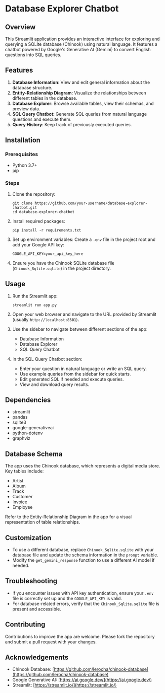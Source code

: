# Database Explorer Chatbot

## Overview
This Streamlit application provides an interactive interface for exploring and querying a SQLite database (Chinook) using natural language. It features a chatbot powered by Google's Generative AI (Gemini) to convert English questions into SQL queries.

## Features
1. **Database Information**: View and edit general information about the database structure.
2. **Entity-Relationship Diagram**: Visualize the relationships between different tables in the database.
3. **Database Explorer**: Browse available tables, view their schemas, and preview data.
4. **SQL Query Chatbot**: Generate SQL queries from natural language questions and execute them.
5. **Query History**: Keep track of previously executed queries.

## Installation

### Prerequisites
- Python 3.7+
- pip

### Steps
1. Clone the repository:
   ```
   git clone https://github.com/your-username/database-explorer-chatbot.git
   cd database-explorer-chatbot
   ```

2. Install required packages:
   ```
   pip install -r requirements.txt
   ```

3. Set up environment variables:
   Create a `.env` file in the project root and add your Google API key:
   ```
   GOOGLE_API_KEY=your_api_key_here
   ```

4. Ensure you have the Chinook SQLite database file (`Chinook_Sqlite.sqlite`) in the project directory.

## Usage

1. Run the Streamlit app:
   ```
   streamlit run app.py
   ```

2. Open your web browser and navigate to the URL provided by Streamlit (usually `http://localhost:8501`).

3. Use the sidebar to navigate between different sections of the app:
   - Database Information
   - Database Explorer
   - SQL Query Chatbot

4. In the SQL Query Chatbot section:
   - Enter your question in natural language or write an SQL query.
   - Use example queries from the sidebar for quick starts.
   - Edit generated SQL if needed and execute queries.
   - View and download query results.

## Dependencies
- streamlit
- pandas
- sqlite3
- google-generativeai
- python-dotenv
- graphviz

## Database Schema
The app uses the Chinook database, which represents a digital media store. Key tables include:
- Artist
- Album
- Track
- Customer
- Invoice
- Employee

Refer to the Entity-Relationship Diagram in the app for a visual representation of table relationships.

## Customization
- To use a different database, replace `Chinook_Sqlite.sqlite` with your database file and update the schema information in the `prompt` variable.
- Modify the `get_gemini_response` function to use a different AI model if needed.

## Troubleshooting
- If you encounter issues with API key authentication, ensure your `.env` file is correctly set up and the `GOOGLE_API_KEY` is valid.
- For database-related errors, verify that the `Chinook_Sqlite.sqlite` file is present and accessible.

## Contributing
Contributions to improve the app are welcome. Please fork the repository and submit a pull request with your changes.


## Acknowledgements
- Chinook Database: [https://github.com/lerocha/chinook-database](https://github.com/lerocha/chinook-database)
- Google Generative AI: [https://ai.google.dev/](https://ai.google.dev/)
- Streamlit: [https://streamlit.io/](https://streamlit.io/)
